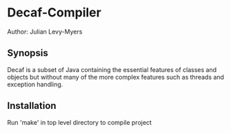 # Decaf-Compiler
Author: Julian Levy-Myers

## Synopsis 

Decaf is a subset of Java containing the essential features of classes and objects but without many of the more complex features such as threads and exception handling.

## Installation 

Run 'make' in top level directory to compile project

